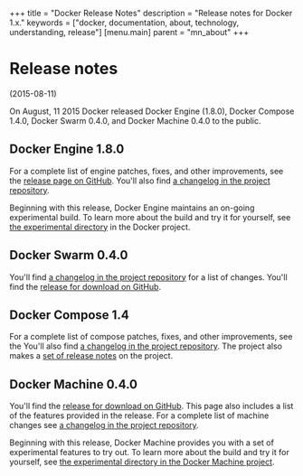 +++
title = "Docker Release Notes"
description = "Release notes for Docker 1.x."
keywords = ["docker, documentation, about, technology, understanding,  release"]
[menu.main]
parent = "mn_about"
+++

# Release notes 
(2015-08-11)

On August, 11 2015 Docker released Docker Engine (1.8.0), Docker Compose 1.4.0,
Docker Swarm 0.4.0, and Docker Machine 0.4.0 to the public.

## Docker Engine 1.8.0 

For a complete list of engine patches, fixes, and other improvements, see the
[release page on GitHub](https://github.com/docker/docker/releases). You'll also
find <a href="https://github.com/docker/docker/blob/master/CHANGELOG.md"> a changelog in the project repository</a>.

Beginning with this release, Docker Engine maintains an on-going experimental
build. To learn more about the build and try it for yourself, see [the
experimental
directory](https://github.com/docker/docker/tree/master/experimental) in the
Docker project.

## Docker Swarm 0.4.0

You'll find <a href="https://github.com/docker/swarm/blob/master/CHANGELOG.md">
a changelog in the project repository</a> for a list of changes. You'll find the
[release for download on
GitHub](https://github.com/docker/swarm/releases/tag/v0.4.0).

## Docker Compose 1.4

For a complete list of compose patches, fixes, and other improvements, see the
You'll also find <a
href="https://github.com/docker/compose/blob/master/CHANGES.md"> a changelog in
the project repository</a>. The project also makes a [set of release
notes](https://github.com/docker/compose/releases/tag/1.4.0) on the project.


## Docker Machine 0.4.0

You'll find the [release for download on
GitHub](https://github.com/docker/machine/releases). This page also includes a
list of the features provided in the release. For a complete list of machine
changes see <a
href="https://github.com/docker/machine/blob/master/CHANGELOG.md"> a changelog
in the project repository</a>.

Beginning with this release, Docker Machine provides you with a set of
experimental features to try out.  To learn more about the build and try it for
yourself, see [the experimental directory in the Docker
Machine project](https://github.com/docker/machine/tree/master/experimental).